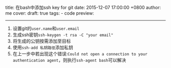 title: 在bash中添加ssh key for git
date: 2015-12-07 17:00:00 +0800
author: me
cover: 
draft: true
tags:
    - code
preview: 

---

1. 设置git的`user.name`和`user.email`
2. 生成ssh密钥`ssh-keygen -t rsa -C "your email"`
3. 将生成的公钥按需添加至目标
4. 使用`ssh-add 私钥路径`添加私钥
5. 在上一步中若出现这个错误:`Could not open a connection to your authentication agent`，则执行`ssh-agent bash`可以解决

